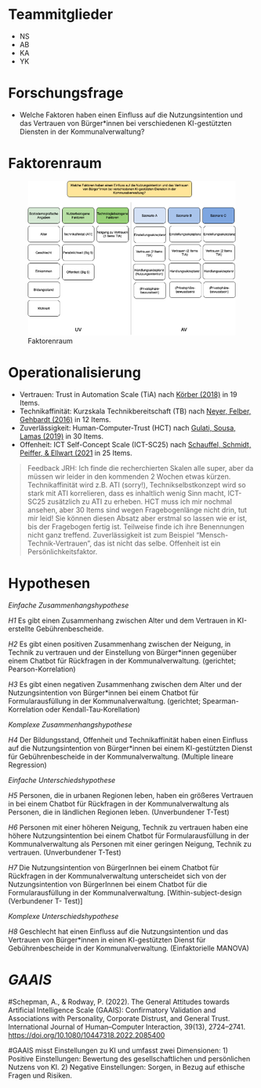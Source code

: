 # Teammitglieder

-   NS
-   AB
-   KA
-   YK

# Forschungsfrage

-   Welche Faktoren haben einen Einfluss auf die Nutzungsintention und
    das Vertrauen von Bürger\*innen bei verschiedenen KI-gestützten
    Diensten in der Kommunalverwaltung?

# Faktorenraum

<figure>
<img src="readme_files/Faktorenraum_Gruppe%201.png"
alt="Faktorenraum" />
<figcaption aria-hidden="true">Faktorenraum</figcaption>
</figure>

# Operationalisierung

-   Vertrauen: Trust in Automation Scale (TiA) nach [Körber
    (2018)](https://link.springer.com/chapter/10.1007/978-3-319-96074-6_2 "Körber, M.(2018. Theoretical Considerations and Development of a Questionnaire to Measure Trust in Automation. In: Proceedings of the 20th Congress of the International Ergonomics Association (IEA 2018), Springer, Cham.")
    in 19 Items.
-   Technikaffinität: Kurzskala Technikbereitschaft (TB) nach [Neyer,
    Felber, Gehbardt
    (2016)](https://doi.org/10.6102/zis244 "Neyer, F. J., Felber, J., & Gebhardt, C.(2016)")
    in 12 Items.
-   Zuverlässigkeit: Human-Computer-Trust (HCT) nach [Gulati, Sousa,
    Lamas
    (2019)](https://doi.org/10.1080/0144929X.2019.1656779 "Gulati, S., Sousa, S., Lamas, D.(2019)")
    in 30 Items.
-   Offenheit: ICT Self-Concept Scale (ICT-SC25) nach [Schauffel,
    Schmidt, Peiffer, & Ellwart
    (2021](https://doi.org/10.6102/zis308_exz "Schauffel, N., Schmidt, I., Peiffer, H., & Ellwart, T.(2021)")
    in 25 Items.

> Feedback JRH: Ich finde die recherchierten Skalen alle super, aber da
> müssen wir leider in den kommenden 2 Wochen etwas kürzen.
> Technikaffinität wird z.B. ATI (sorry!), Technikselbstkonzept wird so
> stark mit ATI korrelieren, dass es inhaltlich wenig Sinn macht,
> ICT-SC25 zusätzlich zu ATI zu erheben. HCT muss ich mir nochmal
> ansehen, aber 30 Items sind wegen Fragebogenlänge nicht drin, tut mir
> leid! Sie können diesen Absatz aber erstmal so lassen wie er ist, bis
> der Fragebogen fertig ist. Teilweise finde ich ihre Benennungen nicht
> ganz treffend. Zuverlässigkeit ist zum Beispiel
> “Mensch-Technik-Vertrauen”, das ist nicht das selbe. Offenheit ist ein
> Persönlichkeitsfaktor.

# Hypothesen

*Einfache Zusammenhangshypothese*

*H1* Es gibt einen Zusammenhang zwischen Alter und dem Vertrauen in
KI-erstellte Gebührenbescheide.

*H2* Es gibt einen positiven Zusammenhang zwischen der Neigung, in
Technik zu vertrauen und der Einstellung von Bürger\*innen gegenüber
einem Chatbot für Rückfragen in der Kommunalverwaltung. (gerichtet;
Pearson-Korrelation)

*H3* Es gibt einen negativen Zusammenhang zwischen dem Alter und der
Nutzungsintention von Bürger\*innen bei einem Chatbot für
Formularausfüllung in der Kommunalverwaltung. (gerichtet;
Spearman-Korrelation oder Kendall-Tau-Korellation)

*Komplexe Zusammenhangshypothese*

*H4* Der Bildungsstand, Offenheit und Technikaffinität haben einen
Einfluss auf die Nutzungsintention von Bürger\*innen bei einem
KI-gestützten Dienst für Gebührenbescheide in der Kommunalverwaltung.
(Multiple lineare Regression)

*Einfache Unterschiedshypothese*

*H5* Personen, die in urbanen Regionen leben, haben ein größeres
Vertrauen in bei einem Chatbot für Rückfragen in der Kommunalverwaltung
als Personen, die in ländlichen Regionen leben. (Unverbundener T-Test)

*H6* Personen mit einer höheren Neigung, Technik zu vertrauen haben eine
höhere Nutzungsintention bei einem Chatbot für Formularausfüllung in der
Kommunalverwaltung als Personen mit einer geringen Neigung, Technik zu
vertrauen. (Unverbundener T-Test)

*H7* Die Nutzungsintention von BürgerInnen bei einem Chatbot für
Rückfragen in der Kommunalverwaltung unterscheidet sich von der
Nutzungsintention von BürgerInnen bei einem Chatbot für die
Formularausfüllung in der Kommunalverwaltung. \[Within-subject-design
(Verbundener T- Test)\]

*Komplexe Unterschiedshypothese*

*H8* Geschlecht hat einen Einfluss auf die Nutzungsintention und das
Vertrauen von Bürger\*innen in einen KI-gestützten Dienst für
Gebührenbescheide in der Kommunalverwaltung. (Einfaktorielle MANOVA)

# *GAAIS*

\#Schepman, A., & Rodway, P. (2022). The General Attitudes towards
Artificial Intelligence Scale (GAAIS): Confirmatory Validation and
Associations with Personality, Corporate Distrust, and General Trust.
International Journal of Human–Computer Interaction, 39(13), 2724–2741.
<https://doi.org/10.1080/10447318.2022.2085400>

\#GAAIS misst Einstellungen zu KI und umfasst zwei Dimensionen: 1)
Positive Einstellungen: Bewertung des gesellschaftlichen und
persönlichen Nutzens von KI. 2) Negative Einstellungen: Sorgen, in Bezug
auf ethische Fragen und Risiken.
